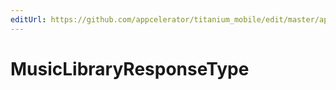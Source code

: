 ```yaml
---
editUrl: https://github.com/appcelerator/titanium_mobile/edit/master/apidoc/Titanium/Media/Media.yml
---
```

# MusicLibraryResponseType

<TypeHeader/>

<ApiDocs/>
